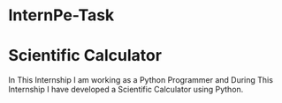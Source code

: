 # InternPe-Task
# Scientific Calculator 
In This Internship I am working as a Python Programmer and During This Internship I have developed a Scientific Calculator using Python.
